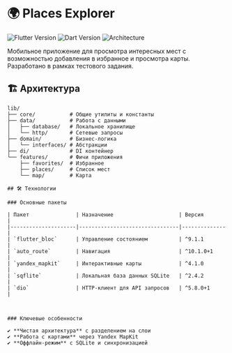 # 🌍 Places Explorer

<img src="https://img.shields.io/badge/Flutter-3.13.9-blue?logo=flutter" alt="Flutter Version">
<img src="https://img.shields.io/badge/Dart-3.1.5-blue?logo=dart" alt="Dart Version">
<img src="https://img.shields.io/badge/Architecture-Clean%20Architecture-green" alt="Architecture">

Мобильное приложение для просмотра интересных мест с возможностью добавления в избранное и просмотра карты. Разработано в рамках тестового задания.

## 🏗 Архитектура

```plaintext
lib/
├── core/           # Общие утилиты и константы
├── data/           # Работа с данными
│   ├── database/   # Локальное хранилище
│   └── http/       # Сетевые запросы
├── domain/         # Бизнес-логика
│   └── interfaces/ # Абстракции
├── di/             # DI контейнер
└── features/       # Фичи приложения
    ├── favorites/  # Избранное
    ├── places/     # Список мест
    └── map/        # Карта

## 🛠 Технологии

### Основные пакеты

| Пакет               | Назначение                     | Версия       |
|---------------------|--------------------------------|--------------|
| `flutter_bloc`      | Управление состоянием          | ^9.1.1       |
| `auto_route`        | Навигация                      | ^10.1.0+1    |
| `yandex_mapkit`     | Интерактивные карты            | ^4.1.0       |
| `sqflite`           | Локальная база данных SQLite   | ^2.4.2       |
| `dio`               | HTTP-клиент для API запросов   | ^5.8.0+1     |



### Ключевые особенности

✔ **Чистая архитектура** с разделением на слои  
✔ **Работа с картами** через Yandex MapKit  
✔ **Оффлайн-режим** с SQLite и синхронизацией  

